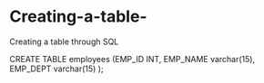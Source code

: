 # Creating-a-table-
Creating a table through SQL

CREATE TABLE employees
(EMP_ID    INT,
EMP_NAME   varchar(15),
EMP_DEPT   varchar(15)
);
